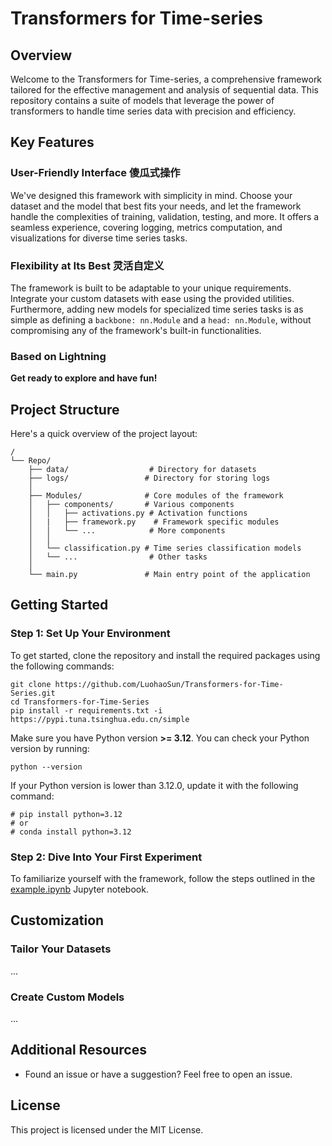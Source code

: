 # Transformers for Time-series


## Overview

Welcome to the Transformers for Time-series, a comprehensive framework tailored for the effective management and analysis of sequential data. This repository contains a suite of models that leverage the power of transformers to handle time series data with precision and efficiency.

## Key Features

### User-Friendly Interface 傻瓜式操作

We've designed this framework with simplicity in mind. Choose your dataset and the model that best fits your needs, and let the framework handle the complexities of training, validation, testing, and more. It offers a seamless experience, covering logging, metrics computation, and visualizations for diverse time series tasks.

### Flexibility at Its Best 灵活自定义

The framework is built to be adaptable to your unique requirements. Integrate your custom datasets with ease using the provided utilities. Furthermore, adding new models for specialized time series tasks is as simple as defining a `backbone: nn.Module` and a `head: nn.Module`, without compromising any of the framework's built-in functionalities.

### Based on Lightning

**Get ready to explore and have fun!**

## Project Structure

Here's a quick overview of the project layout:

```
/
└── Repo/
    ├── data/                  # Directory for datasets
    ├── logs/                 # Directory for storing logs
    │
    ├── Modules/              # Core modules of the framework
    │   ├── components/       # Various components
    │   │   ├── activations.py # Activation functions
    │   |   ├── framework.py    # Framework specific modules
    │   │   └── ...            # More components
    │   │
    │   └── classification.py # Time series classification models
    │   └── ...                # Other tasks
    │
    └── main.py               # Main entry point of the application
```

## Getting Started

### Step 1: Set Up Your Environment

To get started, clone the repository and install the required packages using the following commands:

```shell
git clone https://github.com/LuohaoSun/Transformers-for-Time-Series.git
cd Transformers-for-Time-Series
pip install -r requirements.txt -i https://pypi.tuna.tsinghua.edu.cn/simple
```

Make sure you have Python version **>= 3.12**. You can check your Python version by running:

```shell
python --version
```

If your Python version is lower than 3.12.0, update it with the following command:

```shell
# pip install python=3.12
# or
# conda install python=3.12
```

### Step 2: Dive Into Your First Experiment

To familiarize yourself with the framework, follow the steps outlined in the [example.ipynb](example.ipynb) Jupyter notebook.

## Customization

### Tailor Your Datasets

...

### Create Custom Models

...

## Additional Resources

- Found an issue or have a suggestion? Feel free to open an issue.

## License

This project is licensed under the MIT License.